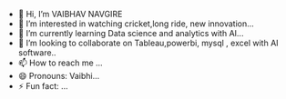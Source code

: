- 👋 Hi, I’m VAIBHAV NAVGIRE
- 👀 I’m interested in watching cricket,long ride, new innovation...
- 🌱 I’m currently learning Data science and analytics with AI...
- 💞️ I’m looking to collaborate on Tableau,powerbi, mysql , excel with AI software..
- 📫 How to reach me ...
- 😄 Pronouns: Vaibhi...
- ⚡ Fun fact: ...

<!---
Vaibhi1235/Vaibhi1235 is a ✨ special ✨ repository because its `README.md` (this file) appears on your GitHub profile.
You can click the Preview link to take a look at your changes.
--->
